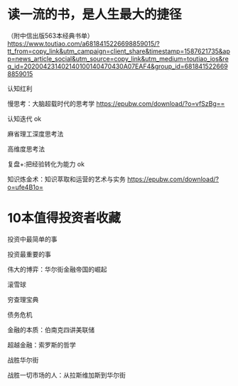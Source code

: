 # 读一流的书，是人生最大的捷径
（附中信出版563本经典书单）
https://www.toutiao.com/a6818415226698859015/?tt_from=copy_link&utm_campaign=client_share&timestamp=1587621735&app=news_article_social&utm_source=copy_link&utm_medium=toutiao_ios&req_id=202004231402140100140470430A07EAF4&group_id=6818415226698859015

认知红利

慢思考：大脑超载时代的思考学
https://epubw.com/download/?o=vfSzBg==

认知迭代 ok

麻省理工深度思考法

高维度思考法

复盘+:把经验转化为能力 ok

知识炼金术：知识萃取和运营的艺术与实务
https://epubw.com/download/?o=ufe4B1o=

# 10本值得投资者收藏

投资中最简单的事

投资最重要的事

伟大的博弈：华尔街金融帝国的崛起

滚雪球

穷查理宝典

债务危机

金融的本质：伯南克四讲美联储

超越金融：索罗斯的哲学

战胜华尔街

战胜一切市场的人：从拉斯维加斯到华尔街
